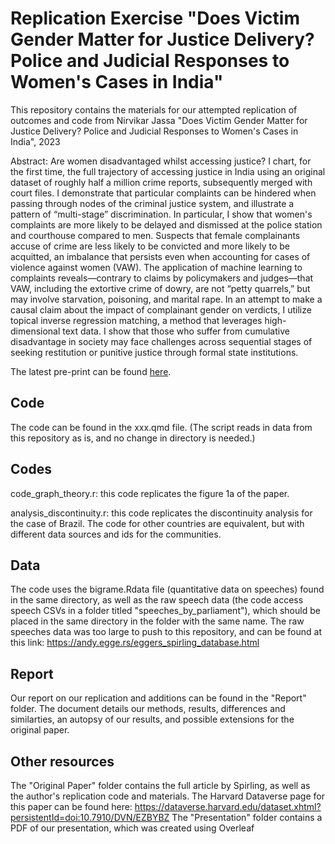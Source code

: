 # Replication Exercise "Does Victim Gender Matter for Justice Delivery? Police and Judicial Responses to Women's Cases in India"
This repository contains the materials for our attempted replication of outcomes and code from Nirvikar Jassa "Does Victim Gender Matter for Justice Delivery? Police and Judicial Responses to Women's Cases in India", 2023

Abstract: Are women disadvantaged whilst accessing justice? I chart, for the first time, the full trajectory of accessing justice in India using an original dataset of roughly half a million crime reports, subsequently merged with court files. I demonstrate that particular complaints can be hindered when passing through nodes of the criminal justice system, and illustrate a pattern of “multi-stage” discrimination. In particular, I show that women's complaints are more likely to be delayed and dismissed at the police station and courthouse compared to men. Suspects that female complainants accuse of crime are less likely to be convicted and more likely to be acquitted, an imbalance that persists even when accounting for cases of violence against women (VAW). The application of machine learning to complaints reveals—contrary to claims by policymakers and judges—that VAW, including the extortive crime of dowry, are not “petty quarrels,” but may involve starvation, poisoning, and marital rape. In an attempt to make a causal claim about the impact of complainant gender on verdicts, I utilize topical inverse regression matching, a method that leverages high-dimensional text data. I show that those who suffer from cumulative disadvantage in society may face challenges across sequential stages of seeking restitution or punitive justice through formal state institutions.

The latest pre-print can be found [here](https://www.cambridge.org/core/services/aop-cambridge-core/content/view/81E4CE479AECAC3CEB4024FFE273565F/S0003055423000916a.pdf/does-victim-gender-matter-for-justice-delivery-police-and-judicial-responses-to-womens-cases-in-india.pdf).

## Code

The code can be found in the xxx.qmd file. (The script reads in data from this repository as is, and no change in directory is needed.)

## Codes

code_graph_theory.r: this code replicates the figure 1a of the paper.

analysis_discontinuity.r: this code replicates the discontinuity analysis for the case of Brazil. The code for other countries are equivalent, but with different data sources and ids for the communities.

## Data

The code uses the bigrame.Rdata file (quantitative data on speeches) found in the same directory, as well as the raw speech data (the code access speech CSVs in a folder titled "speeches_by_parliament"), which should be placed in the same directory in the folder with the same name. The raw speeches data was too large to push to this repository, and can be found at this link: https://andy.egge.rs/eggers_spirling_database.html

## Report

Our report on our replication and additions can be found in the "Report" folder. The document details our methods, results, differences and similarties, an autopsy of our results, and possible extensions for the original paper.

## Other resources

The "Original Paper" folder contains the full article by Spirling, as well as the author's replication code and materials. The Harvard Dataverse page for this paper can be found here: https://dataverse.harvard.edu/dataset.xhtml?persistentId=doi:10.7910/DVN/EZBYBZ
The "Presentation" folder contains a PDF of our presentation, which was created using Overleaf
